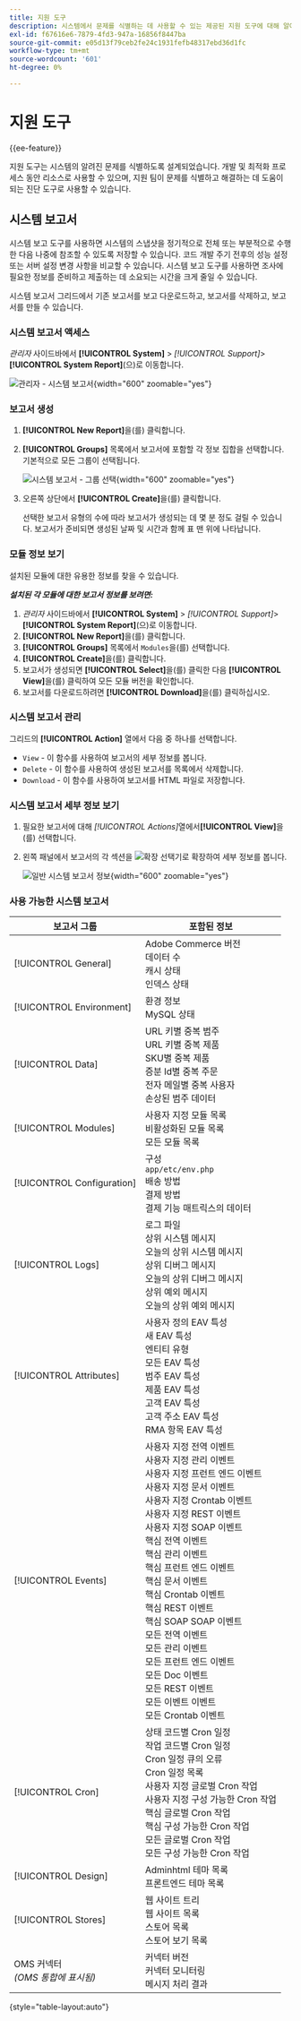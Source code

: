 ```yaml
---
title: 지원 도구
description: 시스템에서 문제를 식별하는 데 사용할 수 있는 제공된 지원 도구에 대해 알아봅니다.
exl-id: f67616e6-7879-4fd3-947a-16856f8447ba
source-git-commit: e05d13f79ceb2fe24c1931fefb48317ebd36d1fc
workflow-type: tm+mt
source-wordcount: '601'
ht-degree: 0%

---
```


# 지원 도구

{{ee-feature}}

지원 도구는 시스템의 알려진 문제를 식별하도록 설계되었습니다. 개발 및 최적화 프로세스 동안 리소스로 사용할 수 있으며, 지원 팀이 문제를 식별하고 해결하는 데 도움이 되는 진단 도구로 사용할 수 있습니다.

## 시스템 보고서

시스템 보고 도구를 사용하면 시스템의 스냅샷을 정기적으로 전체 또는 부분적으로 수행한 다음 나중에 참조할 수 있도록 저장할 수 있습니다. 코드 개발 주기 전후의 성능 설정 또는 서버 설정 변경 사항을 비교할 수 있습니다. 시스템 보고 도구를 사용하면 조사에 필요한 정보를 준비하고 제출하는 데 소요되는 시간을 크게 줄일 수 있습니다.

시스템 보고서 그리드에서 기존 보고서를 보고 다운로드하고, 보고서를 삭제하고, 보고서를 만들 수 있습니다.

### 시스템 보고서 액세스

_관리자_ 사이드바에서 **[!UICONTROL System]** > _[!UICONTROL Support]_>**[!UICONTROL System Report]**(으)로 이동합니다.

![관리자 - 시스템 보고서](./assets/reports.png){width="600" zoomable="yes"}

### 보고서 생성

1. **[!UICONTROL New Report]**&#x200B;을(를) 클릭합니다.

1. **[!UICONTROL Groups]** 목록에서 보고서에 포함할 각 정보 집합을 선택합니다. 기본적으로 모든 그룹이 선택됩니다.

   ![시스템 보고서 - 그룹 선택](./assets/report-create.png){width="600" zoomable="yes"}

1. 오른쪽 상단에서 **[!UICONTROL Create]**&#x200B;을(를) 클릭합니다.

   선택한 보고서 유형의 수에 따라 보고서가 생성되는 데 몇 분 정도 걸릴 수 있습니다. 보고서가 준비되면 생성된 날짜 및 시간과 함께 표 맨 위에 나타납니다.

### 모듈 정보 보기

설치된 모듈에 대한 유용한 정보를 찾을 수 있습니다.

**_설치된 각 모듈에 대한 보고서 정보를 보려면:_**

1. _관리자_ 사이드바에서 **[!UICONTROL System]** > _[!UICONTROL Support]_>**[!UICONTROL System Report]**(으)로 이동합니다.
1. **[!UICONTROL New Report]**&#x200B;을(를) 클릭합니다.
1. **[!UICONTROL Groups]** 목록에서 `Modules`을(를) 선택합니다.
1. **[!UICONTROL Create]**&#x200B;을(를) 클릭합니다.
1. 보고서가 생성되면 **[!UICONTROL Select]**&#x200B;을(를) 클릭한 다음 **[!UICONTROL View]**&#x200B;을(를) 클릭하여 모든 모듈 버전을 확인합니다.
1. 보고서를 다운로드하려면 **[!UICONTROL Download]**&#x200B;을(를) 클릭하십시오.

### 시스템 보고서 관리

그리드의 **[!UICONTROL Action]** 열에서 다음 중 하나를 선택합니다.

- `View` - 이 함수를 사용하여 보고서의 세부 정보를 봅니다.
- `Delete` - 이 함수를 사용하여 생성된 보고서를 목록에서 삭제합니다.
- `Download` - 이 함수를 사용하여 보고서를 HTML 파일로 저장합니다.

### 시스템 보고서 세부 정보 보기

1. 필요한 보고서에 대해 _[!UICONTROL Actions]_&#x200B;열에서&#x200B;**[!UICONTROL View]**&#x200B;을(를) 선택합니다.

1. 왼쪽 패널에서 보고서의 각 섹션을 ![확장 선택기](../assets/icon-display-expand.png)로 확장하여 세부 정보를 봅니다.

   ![일반 시스템 보고서 정보](./assets/report-information.png){width="600" zoomable="yes"}

### 사용 가능한 시스템 보고서

| 보고서 그룹 | 포함된 정보 |
| ------------ | -------------------- |
| [!UICONTROL General] | Adobe Commerce 버전<br>데이터 수<br>캐시 상태<br>인덱스 상태 |
| [!UICONTROL Environment] | 환경 정보<br>MySQL 상태 |
| [!UICONTROL Data] | URL 키별 중복 범주<br>URL 키별 중복 제품<br>SKU별 중복 제품<br>증분 Id별 중복 주문<br>전자 메일별 중복 사용자<br>손상된 범주 데이터 |
| [!UICONTROL Modules] | 사용자 지정 모듈 목록<br>비활성화된 모듈 목록<br>모든 모듈 목록 |
| [!UICONTROL Configuration] | 구성<br>`app/etc/env.php`<br>배송 방법<br>결제 방법<br>결제 기능 매트릭스의 데이터 |
| [!UICONTROL Logs] | 로그 파일<br>상위 시스템 메시지<br>오늘의 상위 시스템 메시지<br>상위 디버그 메시지<br>오늘의 상위 디버그 메시지<br>상위 예외 메시지<br>오늘의 상위 예외 메시지 |
| [!UICONTROL Attributes] | 사용자 정의 EAV 특성<br>새 EAV 특성<br>엔티티 유형<br>모든 EAV 특성<br>범주 EAV 특성<br>제품 EAV 특성<br>고객 EAV 특성<br>고객 주소 EAV 특성<br>RMA 항목 EAV 특성 |
| [!UICONTROL Events] | 사용자 지정 전역 이벤트<br>사용자 지정 관리 이벤트<br>사용자 지정 프런트 엔드 이벤트<br>사용자 지정 문서 이벤트<br>사용자 지정 Crontab 이벤트<br>사용자 지정 REST 이벤트<br>사용자 지정 SOAP 이벤트<br>핵심 전역 이벤트<br>핵심 관리 이벤트<br>핵심 프런트 엔드 이벤트<br>핵심 문서 이벤트<br>핵심 Crontab 이벤트<br>핵심 REST 이벤트<br>핵심 SOAP SOAP 이벤트<br>모든 전역 이벤트<br>모든 관리 이벤트<br>모든 프런트 엔드 이벤트<br>모든 Doc 이벤트<br>모든 REST 이벤트<br>모든 이벤트 이벤트<br>모든 Crontab 이벤트 |
| [!UICONTROL Cron] | 상태 코드별 Cron 일정<br>작업 코드별 Cron 일정<br>Cron 일정 큐의 오류<br>Cron 일정 목록<br>사용자 지정 글로벌 Cron 작업<br>사용자 지정 구성 가능한 Cron 작업<br>핵심 글로벌 Cron 작업<br>핵심 구성 가능한 Cron 작업<br>모든 글로벌 Cron 작업<br>모든 구성 가능한 Cron 작업 |
| [!UICONTROL Design] | Adminhtml 테마 목록<br>프론트엔드 테마 목록 |
| [!UICONTROL Stores] | 웹 사이트 트리<br>웹 사이트 목록<br>스토어 목록<br>스토어 보기 목록 |
| OMS 커넥터&#x200B;<br>_(OMS 통합에 표시됨)_ | 커넥터 버전<br>커넥터 모니터링<br>메시지 처리 결과 |

{style="table-layout:auto"}
